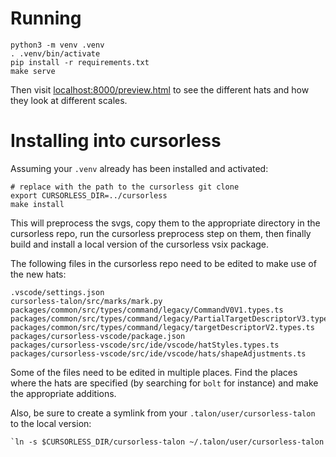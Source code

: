 # Running

```
python3 -m venv .venv
. .venv/bin/activate
pip install -r requirements.txt
make serve
```

Then visit [localhost:8000/preview.html](localhost:8000/preview.html) to see the different hats and how they look at different scales.

# Installing into cursorless

Assuming your `.venv` already has been installed and activated:

```
# replace with the path to the cursorless git clone
export CURSORLESS_DIR=../cursorless
make install
```

This will preprocess the svgs, copy them to the appropriate directory in the cursorless repo, run the cursorless preprocess step on them, then finally build and install a local version of the cursorless vsix package.

The following files in the cursorless repo need to be edited to make use of the new hats:

```
.vscode/settings.json
cursorless-talon/src/marks/mark.py
packages/common/src/types/command/legacy/CommandV0V1.types.ts
packages/common/src/types/command/legacy/PartialTargetDescriptorV3.types.ts
packages/common/src/types/command/legacy/targetDescriptorV2.types.ts
packages/cursorless-vscode/package.json
packages/cursorless-vscode/src/ide/vscode/hatStyles.types.ts
packages/cursorless-vscode/src/ide/vscode/hats/shapeAdjustments.ts
```

Some of the files need to be edited in multiple places. Find the places where the hats are specified (by searching for `bolt` for instance) and make the appropriate additions.

Also, be sure to create a symlink from your `.talon/user/cursorless-talon` to the local version:

```
`ln -s $CURSORLESS_DIR/cursorless-talon ~/.talon/user/cursorless-talon
```
